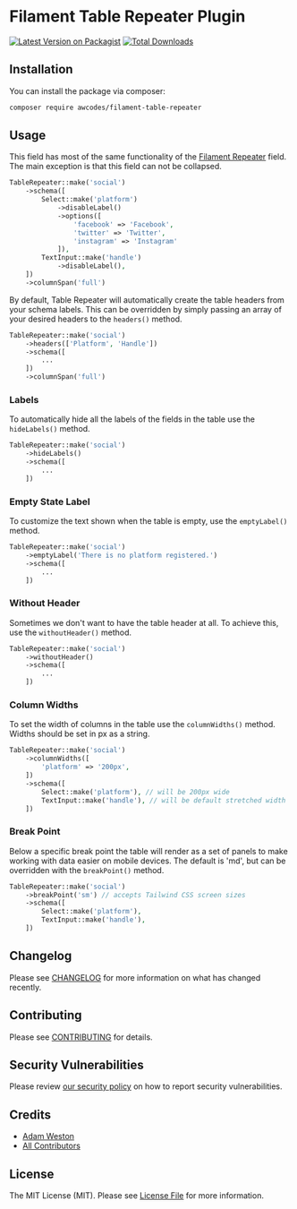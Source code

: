# Filament Table Repeater Plugin

[![Latest Version on Packagist](https://img.shields.io/packagist/v/awcodes/filament-table-repeater.svg?style=flat-square)](https://packagist.org/packages/awcodes/filament-table-repeater)
[![Total Downloads](https://img.shields.io/packagist/dt/awcodes/filament-table-repeater.svg?style=flat-square)](https://packagist.org/packages/awcodes/filament-table-repeater)

## Installation

You can install the package via composer:

```bash
composer require awcodes/filament-table-repeater
```

## Usage

This field has most of the same functionality of the [Filament Repeater](https://filamentphp.com/docs/2.x/forms/fields#repeater) field. The main exception is that this field can not be collapsed.

```php
TableRepeater::make('social')
    ->schema([
        Select::make('platform')
            ->disableLabel()
            ->options([
                'facebook' => 'Facebook',
                'twitter' => 'Twitter',
                'instagram' => 'Instagram'
            ]),
        TextInput::make('handle')
            ->disableLabel(),
    ])
    ->columnSpan('full')
```

By default, Table Repeater will automatically create the table headers from your schema labels. This can be overridden by simply passing an array of your desired headers to the `headers()` method.

```php
TableRepeater::make('social')
    ->headers(['Platform', 'Handle'])
    ->schema([
        ...
    ])
    ->columnSpan('full')
```

### Labels

To automatically hide all the labels of the fields in the table use the `hideLabels()` method.

```php
TableRepeater::make('social')
    ->hideLabels()
    ->schema([
        ...
    ])
```

### Empty State Label

To customize the text shown when the table is empty, use the `emptyLabel()` method.

```php
TableRepeater::make('social')
    ->emptyLabel('There is no platform registered.')
    ->schema([
        ...
    ])
```

### Without Header

Sometimes we don't want to have the table header at all. To achieve this, use the `withoutHeader()` method.

```php
TableRepeater::make('social')
    ->withoutHeader()
    ->schema([
        ...
    ])
```

### Column Widths

To set the width of columns in the table use the `columnWidths()` method. 
Widths should be set in px as a string. 

```php
TableRepeater::make('social')
    ->columnWidths([
        'platform' => '200px',
    ])
    ->schema([
        Select::make('platform'), // will be 200px wide
        TextInput::make('handle'), // will be default stretched width
    ])
```

### Break Point

Below a specific break point the table will render as a set of panels to 
make working with data easier on mobile devices. The default is 'md', but 
can be overridden with the `breakPoint()` method.

```php
TableRepeater::make('social')
    ->breakPoint('sm') // accepts Tailwind CSS screen sizes
    ->schema([
        Select::make('platform'),
        TextInput::make('handle'),
    ])
```

## Changelog

Please see [CHANGELOG](CHANGELOG.md) for more information on what has changed recently.

## Contributing

Please see [CONTRIBUTING](.github/CONTRIBUTING.md) for details.

## Security Vulnerabilities

Please review [our security policy](../../security/policy) on how to report security vulnerabilities.

## Credits

- [Adam Weston](https://github.com/awcodes)
- [All Contributors](../../contributors)

## License

The MIT License (MIT). Please see [License File](LICENSE.md) for more information.
